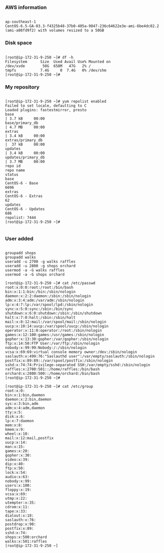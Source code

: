 ### AWS information
<pre><code>
ap-southeast-1
CentOS-6.5-GA-03.3-f4325b48-37b0-405a-9847-236c64622e3e-ami-6be4dc02.2 (ami-a08fd9f2) with volumes resized to a 50GB
</code></pre>

### Disk space
<pre><code>
[root@ip-172-31-9-250 ~]# df -h
Filesystem      Size  Used Avail Use% Mounted on
/dev/xvde        50G  658M   47G   2% /
tmpfs           7.4G     0  7.4G   0% /dev/shm
[root@ip-172-31-9-250 ~]#
</code></pre>

### My repository
<pre><code>
[root@ip-172-31-9-250 ~]# yum repolist enabled
Failed to set locale, defaulting to C
Loaded plugins: fastestmirror, presto
base                                                                                                                                               | 3.7 kB     00:00     
base/primary_db                                                                                                                                    | 4.7 MB     00:00     
extras                                                                                                                                             | 3.4 kB     00:00     
extras/primary_db                                                                                                                                  |  37 kB     00:00     
updates                                                                                                                                            | 3.4 kB     00:00     
updates/primary_db                                                                                                                                 | 3.7 MB     00:00     
repo id                                                                     repo name                                                                               status
base                                                                        CentOS-6 - Base                                                                         6696
extras                                                                      CentOS-6 - Extras                                                                         62
updates                                                                     CentOS-6 - Updates                                                                       686
repolist: 7444
[root@ip-172-31-9-250 ~]#

</code></pre>

### User added
<pre><code>
groupadd shops
groupadd walks
useradd -u 2700 -g walks raffles
useradd -u 2800 -g shops orchard
usermod -a -G walks raffles
usermod -a -G shops orchard

[root@ip-172-31-9-250 ~]# cat /etc/passwd
root:x:0:0:root:/root:/bin/bash
bin:x:1:1:bin:/bin:/sbin/nologin
daemon:x:2:2:daemon:/sbin:/sbin/nologin
adm:x:3:4:adm:/var/adm:/sbin/nologin
lp:x:4:7:lp:/var/spool/lpd:/sbin/nologin
sync:x:5:0:sync:/sbin:/bin/sync
shutdown:x:6:0:shutdown:/sbin:/sbin/shutdown
halt:x:7:0:halt:/sbin:/sbin/halt
mail:x:8:12:mail:/var/spool/mail:/sbin/nologin
uucp:x:10:14:uucp:/var/spool/uucp:/sbin/nologin
operator:x:11:0:operator:/root:/sbin/nologin
games:x:12:100:games:/usr/games:/sbin/nologin
gopher:x:13:30:gopher:/var/gopher:/sbin/nologin
ftp:x:14:50:FTP User:/var/ftp:/sbin/nologin
nobody:x:99:99:Nobody:/:/sbin/nologin
vcsa:x:69:69:virtual console memory owner:/dev:/sbin/nologin
saslauth:x:499:76:"Saslauthd user":/var/empty/saslauth:/sbin/nologin
postfix:x:89:89::/var/spool/postfix:/sbin/nologin
sshd:x:74:74:Privilege-separated SSH:/var/empty/sshd:/sbin/nologin
raffles:x:2700:501::/home/raffles:/bin/bash
orchard:x:2800:500::/home/orchard:/bin/bash
[root@ip-172-31-9-250 ~]#

[root@ip-172-31-9-250 ~]# cat /etc/group
root:x:0:
bin:x:1:bin,daemon
daemon:x:2:bin,daemon
sys:x:3:bin,adm
adm:x:4:adm,daemon
tty:x:5:
disk:x:6:
lp:x:7:daemon
mem:x:8:
kmem:x:9:
wheel:x:10:
mail:x:12:mail,postfix
uucp:x:14:
man:x:15:
games:x:20:
gopher:x:30:
video:x:39:
dip:x:40:
ftp:x:50:
lock:x:54:
audio:x:63:
nobody:x:99:
users:x:100:
floppy:x:19:
vcsa:x:69:
utmp:x:22:
utempter:x:35:
cdrom:x:11:
tape:x:33:
dialout:x:18:
saslauth:x:76:
postdrop:x:90:
postfix:x:89:
sshd:x:74:
shops:x:500:orchard
walks:x:501:raffles
[root@ip-172-31-9-250 ~]
</code></pre>
